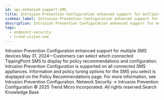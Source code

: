```yaml
---
id: ipc-enhanced-support-SMS
title: Intrusion Prevention Configuration enhanced support for multiple SMS devices
sidebar_label: Intrusion Prevention Configuration enhanced support for multiple SMS devices
description: Intrusion Prevention Configuration enhanced support for multiple SMS devices
tags:
  - endpoint-security
  - trend-vision-one
---
```


 Intrusion Prevention Configuration enhanced support for multiple SMS devices May 31, 2024—Customers can select which connected TippingPoint SMS to display for policy recommendations and configuration. Intrusion Prevention Configuration is supported on all connected SMS appliances. Information and policy tuning options for the SMS you select is displayed on the Policy Recommendations page. For more information, see Intrusion Prevention Configuration. Network Security → Intrusion Prevention Configuration © 2025 Trend Micro Incorporated. All rights reserved.Search Knowledge Base